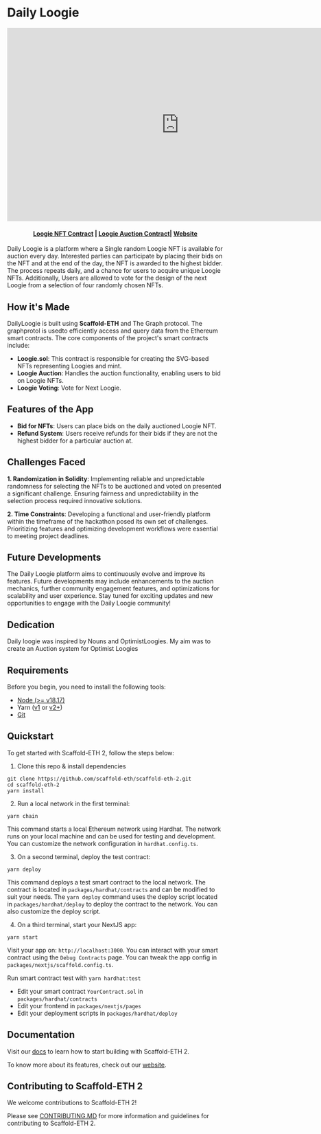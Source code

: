 # Daily Loogie

<iframe width="800" height="450" src="https://www.loom.com/embed/5b5187290e264202a7f45c99c403a748?sid=62ee77c0-8002-498e-8fcc-b7b11e2be07e" frameborder="0" webkitallowfullscreen mozallowfullscreen allowfullscreen></iframe>
<h4 align="center">
  <a href="https://sepolia.etherscan.io/address/0x2af56dc2c853f02c4744ffe6b9820dffc5c2172a"> Loogie NFT Contract</a> |
    <a href="https://sepolia.etherscan.io/address/0x2af56dc2c853f02c4744ffe6b9820dffc5c2172a"> Loogie Auction Contract</a>|
  <a href="https://dailyloogies.vercel.app/">Website</a>
</h4>

Daily Loogie is a platform where a Single random Loogie NFT is available for auction every day. Interested parties can participate by placing their bids on the NFT and at the end of the day, the NFT is awarded to the highest bidder. The process repeats daily, and a chance for users to acquire unique Loogie NFTs. Additionally, Users are allowed to vote for the design of the next Loogie from a selection of four randomly chosen NFTs.

## How it's Made

DailyLoogie is built using **Scaffold-ETH** and The Graph protocol. The graphprotol is usedto efficiently access and query data from the Ethereum smart contracts. The core components of the project's smart contracts include:

- **Loogie.sol**: This contract is responsible for creating the SVG-based NFTs representing Loogies and mint.
- **Loogie Auction**: Handles the auction functionality, enabling users to bid on Loogie NFTs.
- **Loogie Voting**: Vote for Next Loogie.

## Features of the App

- **Bid for NFTs**: Users can place bids on the daily auctioned Loogie NFT.
- **Refund System**: Users receive refunds for their bids if they are not the highest bidder for a particular auction at.

## Challenges Faced

**1. Randomization in Solidity**: Implementing reliable and unpredictable randomness for selecting the NFTs to be auctioned and voted on presented a significant challenge. Ensuring fairness and unpredictability in the selection process required innovative solutions.

**2. Time Constraints**: Developing a functional and user-friendly platform within the timeframe of the hackathon posed its own set of challenges. Prioritizing features and optimizing development workflows were essential to meeting project deadlines.

## Future Developments

The Daily Loogie platform aims to continuously evolve and improve its features. Future developments may include enhancements to the auction mechanics, further community engagement features, and optimizations for scalability and user experience. Stay tuned for exciting updates and new opportunities to engage with the Daily Loogie community!

## Dedication

Daily loogie was inspired by Nouns and OptimistLoogies. My aim was to create an Auction system for Optimist Loogies

## Requirements

Before you begin, you need to install the following tools:

- [Node (>= v18.17)](https://nodejs.org/en/download/)
- Yarn ([v1](https://classic.yarnpkg.com/en/docs/install/) or [v2+](https://yarnpkg.com/getting-started/install))
- [Git](https://git-scm.com/downloads)

## Quickstart

To get started with Scaffold-ETH 2, follow the steps below:

1. Clone this repo & install dependencies

```
git clone https://github.com/scaffold-eth/scaffold-eth-2.git
cd scaffold-eth-2
yarn install
```

2. Run a local network in the first terminal:

```
yarn chain
```

This command starts a local Ethereum network using Hardhat. The network runs on your local machine and can be used for testing and development. You can customize the network configuration in `hardhat.config.ts`.

3. On a second terminal, deploy the test contract:

```
yarn deploy
```

This command deploys a test smart contract to the local network. The contract is located in `packages/hardhat/contracts` and can be modified to suit your needs. The `yarn deploy` command uses the deploy script located in `packages/hardhat/deploy` to deploy the contract to the network. You can also customize the deploy script.

4. On a third terminal, start your NextJS app:

```
yarn start
```

Visit your app on: `http://localhost:3000`. You can interact with your smart contract using the `Debug Contracts` page. You can tweak the app config in `packages/nextjs/scaffold.config.ts`.

Run smart contract test with `yarn hardhat:test`

- Edit your smart contract `YourContract.sol` in `packages/hardhat/contracts`
- Edit your frontend in `packages/nextjs/pages`
- Edit your deployment scripts in `packages/hardhat/deploy`

## Documentation

Visit our [docs](https://docs.scaffoldeth.io) to learn how to start building with Scaffold-ETH 2.

To know more about its features, check out our [website](https://scaffoldeth.io).

## Contributing to Scaffold-ETH 2

We welcome contributions to Scaffold-ETH 2!

Please see [CONTRIBUTING.MD](https://github.com/scaffold-eth/scaffold-eth-2/blob/main/CONTRIBUTING.md) for more information and guidelines for contributing to Scaffold-ETH 2.
